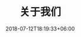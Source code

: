 ---
title: "关于我们"
date: 2018-07-12T18:19:33+06:00
heading : "欢迎来到和音社官方网站。"
description : "和音社专注于打造独特的音乐作品。通过与您紧密合作，共同参与每一个创作与制作的过程，确保每个细节都与您的需求和梦想完美契合。"
expertise_title: "我们的专业领域"
expertise_sectors: ["音/视频录制", "后期制作", "作曲/编曲", "管弦乐队", "音乐会相关", "节目/活动策划", "网络直播"]
---
